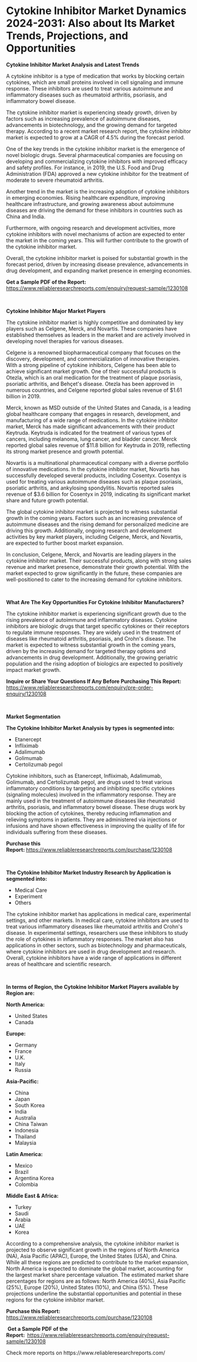 <p><h1>Cytokine Inhibitor Market Dynamics 2024-2031: Also about Its Market Trends, Projections, and Opportunities</h1></p><p><strong>Cytokine Inhibitor Market Analysis and Latest Trends</strong></p>
<p><p>A cytokine inhibitor is a type of medication that works by blocking certain cytokines, which are small proteins involved in cell signaling and immune response. These inhibitors are used to treat various autoimmune and inflammatory diseases such as rheumatoid arthritis, psoriasis, and inflammatory bowel disease.</p><p>The cytokine inhibitor market is experiencing steady growth, driven by factors such as increasing prevalence of autoimmune diseases, advancements in biotechnology, and the growing demand for targeted therapy. According to a recent market research report, the cytokine inhibitor market is expected to grow at a CAGR of 4.5% during the forecast period.</p><p>One of the key trends in the cytokine inhibitor market is the emergence of novel biologic drugs. Several pharmaceutical companies are focusing on developing and commercializing cytokine inhibitors with improved efficacy and safety profiles. For instance, in 2019, the U.S. Food and Drug Administration (FDA) approved a new cytokine inhibitor for the treatment of moderate to severe rheumatoid arthritis.</p><p>Another trend in the market is the increasing adoption of cytokine inhibitors in emerging economies. Rising healthcare expenditure, improving healthcare infrastructure, and growing awareness about autoimmune diseases are driving the demand for these inhibitors in countries such as China and India.</p><p>Furthermore, with ongoing research and development activities, more cytokine inhibitors with novel mechanisms of action are expected to enter the market in the coming years. This will further contribute to the growth of the cytokine inhibitor market.</p><p>Overall, the cytokine inhibitor market is poised for substantial growth in the forecast period, driven by increasing disease prevalence, advancements in drug development, and expanding market presence in emerging economies.</p></p>
<p><strong>Get a Sample PDF of the Report:&nbsp;</strong> <a href="https://www.reliableresearchreports.com/enquiry/request-sample/1230108">https://www.reliableresearchreports.com/enquiry/request-sample/1230108</a></p>
<p>&nbsp;</p>
<p><strong>Cytokine Inhibitor Major Market Players</strong></p>
<p><p>The cytokine inhibitor market is highly competitive and dominated by key players such as Celgene, Merck, and Novartis. These companies have established themselves as leaders in the market and are actively involved in developing novel therapies for various diseases.</p><p>Celgene is a renowned biopharmaceutical company that focuses on the discovery, development, and commercialization of innovative therapies. With a strong pipeline of cytokine inhibitors, Celgene has been able to achieve significant market growth. One of their successful products is Otezla, which is an oral medication for the treatment of plaque psoriasis, psoriatic arthritis, and Behçet's disease. Otezla has been approved in numerous countries, and Celgene reported global sales revenue of $1.61 billion in 2019.</p><p>Merck, known as MSD outside of the United States and Canada, is a leading global healthcare company that engages in research, development, and manufacturing of a wide range of medications. In the cytokine inhibitor market, Merck has made significant advancements with their product Keytruda. Keytruda is indicated for the treatment of various types of cancers, including melanoma, lung cancer, and bladder cancer. Merck reported global sales revenue of $11.8 billion for Keytruda in 2019, reflecting its strong market presence and growth potential.</p><p>Novartis is a multinational pharmaceutical company with a diverse portfolio of innovative medications. In the cytokine inhibitor market, Novartis has successfully developed several products, including Cosentyx. Cosentyx is used for treating various autoimmune diseases such as plaque psoriasis, psoriatic arthritis, and ankylosing spondylitis. Novartis reported sales revenue of $3.6 billion for Cosentyx in 2019, indicating its significant market share and future growth potential.</p><p>The global cytokine inhibitor market is projected to witness substantial growth in the coming years. Factors such as an increasing prevalence of autoimmune diseases and the rising demand for personalized medicine are driving this growth. Additionally, ongoing research and development activities by key market players, including Celgene, Merck, and Novartis, are expected to further boost market expansion.</p><p>In conclusion, Celgene, Merck, and Novartis are leading players in the cytokine inhibitor market. Their successful products, along with strong sales revenue and market presence, demonstrate their growth potential. With the market expected to grow significantly in the future, these companies are well-positioned to cater to the increasing demand for cytokine inhibitors.</p></p>
<p>&nbsp;</p>
<p><strong>What Are The Key Opportunities For Cytokine Inhibitor Manufacturers?</strong></p>
<p><p>The cytokine inhibitor market is experiencing significant growth due to the rising prevalence of autoimmune and inflammatory diseases. Cytokine inhibitors are biologic drugs that target specific cytokines or their receptors to regulate immune responses. They are widely used in the treatment of diseases like rheumatoid arthritis, psoriasis, and Crohn's disease. The market is expected to witness substantial growth in the coming years, driven by the increasing demand for targeted therapy options and advancements in drug development. Additionally, the growing geriatric population and the rising adoption of biologics are expected to positively impact market growth.</p></p>
<p><strong>Inquire or Share Your Questions If Any Before Purchasing This Report:</strong> <a href="https://www.reliableresearchreports.com/enquiry/pre-order-enquiry/1230108">https://www.reliableresearchreports.com/enquiry/pre-order-enquiry/1230108</a></p>
<p>&nbsp;</p>
<p><strong>Market Segmentation</strong></p>
<p><strong>The Cytokine Inhibitor Market Analysis by types is segmented into:</strong></p>
<p><ul><li>Etanercept</li><li>Infliximab</li><li>Adalimumab</li><li>Golimumab</li><li>Certolizumab pegol</li></ul></p>
<p><p>Cytokine inhibitors, such as Etanercept, Infliximab, Adalimumab, Golimumab, and Certolizumab pegol, are drugs used to treat various inflammatory conditions by targeting and inhibiting specific cytokines (signaling molecules) involved in the inflammatory response. They are mainly used in the treatment of autoimmune diseases like rheumatoid arthritis, psoriasis, and inflammatory bowel disease. These drugs work by blocking the action of cytokines, thereby reducing inflammation and relieving symptoms in patients. They are administered via injections or infusions and have shown effectiveness in improving the quality of life for individuals suffering from these diseases.</p></p>
<p><strong>Purchase this Report:&nbsp;</strong><a href="https://www.reliableresearchreports.com/purchase/1230108">https://www.reliableresearchreports.com/purchase/1230108</a></p>
<p>&nbsp;</p>
<p><strong>The Cytokine Inhibitor Market Industry Research by Application is segmented into:</strong></p>
<p><ul><li>Medical Care</li><li>Experiment</li><li>Others</li></ul></p>
<p><p>The cytokine inhibitor market has applications in medical care, experimental settings, and other markets. In medical care, cytokine inhibitors are used to treat various inflammatory diseases like rheumatoid arthritis and Crohn's disease. In experimental settings, researchers use these inhibitors to study the role of cytokines in inflammatory responses. The market also has applications in other sectors, such as biotechnology and pharmaceuticals, where cytokine inhibitors are used in drug development and research. Overall, cytokine inhibitors have a wide range of applications in different areas of healthcare and scientific research.</p></p>
<p>&nbsp;</p>
<p><strong>In terms of Region, the Cytokine Inhibitor Market Players available by Region are:</strong></p>
<p>
    <p> <strong> North America: </strong>
        <ul>
            <li>United States</li>
            <li>Canada</li>
        </ul>
        </p> 
    <p> <strong> Europe: </strong>
        <ul>
            <li>Germany</li>
            <li>France</li>
            <li>U.K.</li>
            <li>Italy</li>
            <li>Russia</li>
        </ul>
        </p> 
    <p> <strong> Asia-Pacific: </strong>
        <ul>
            <li>China</li>
            <li>Japan</li>
            <li>South Korea</li>
            <li>India</li>
            <li>Australia</li>
            <li>China Taiwan</li>
            <li>Indonesia</li>
            <li>Thailand</li>
            <li>Malaysia</li>
        </ul>
        </p> 
    <p> <strong> Latin America: </strong>
        <ul>
            <li>Mexico</li>
            <li>Brazil</li>
            <li>Argentina Korea</li>
            <li>Colombia</li>
        </ul>
        </p> 
    <p> <strong> Middle East & Africa: </strong>
        <ul>
            <li>Turkey</li>
            <li>Saudi</li>
            <li>Arabia</li>
            <li>UAE</li>
            <li>Korea</li>
        </ul>
    </p>
    </p>
<p><p>According to a comprehensive analysis, the cytokine inhibitor market is projected to observe significant growth in the regions of North America (NA), Asia Pacific (APAC), Europe, the United States (USA), and China. While all these regions are predicted to contribute to the market expansion, North America is expected to dominate the global market, accounting for the largest market share percentage valuation. The estimated market share percentages for regions are as follows: North America (40%), Asia Pacific (25%), Europe (20%), United States (10%), and China (5%). These projections underline the substantial opportunities and potential in these regions for the cytokine inhibitor market.</p></p>
<p><strong>Purchase this Report: </strong><a href="https://www.reliableresearchreports.com/purchase/1230108">https://www.reliableresearchreports.com/purchase/1230108</a></p>
<p>&nbsp;<strong>Get a Sample PDF of the Report:&nbsp;&nbsp;</strong><a href="https://www.reliableresearchreports.com/enquiry/request-sample/1230108">https://www.reliableresearchreports.com/enquiry/request-sample/1230108</a></p>
<p><strong></strong></p>
<p>Check more reports on https://www.reliableresearchreports.com/</p>